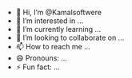 - 👋 Hi, I’m @Kamalsoftwere
- 👀 I’m interested in ...
- 🌱 I’m currently learning ...
- 💞️ I’m looking to collaborate on ...
- 📫 How to reach me ...
- 😄 Pronouns: ...
- ⚡ Fun fact: ...

<!---
Kamalsoftwere/Kamalsoftwere is a ✨ special ✨ repository because its `README.md` (this file) appears on your GitHub profile.
You can click the Preview link to take a look at your changes.
--->
